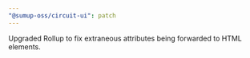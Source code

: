 ```yaml
---
"@sumup-oss/circuit-ui": patch
---
```


Upgraded Rollup to fix extraneous attributes being forwarded to HTML elements.
